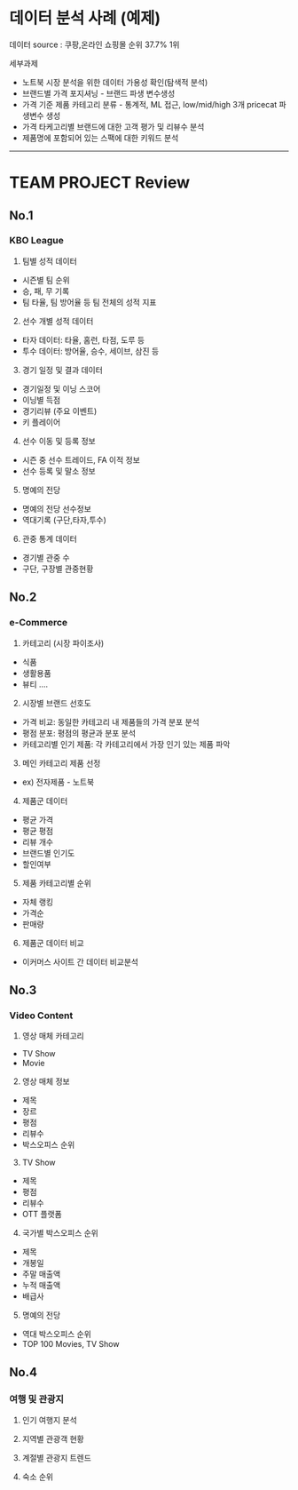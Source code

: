 # 데이터 분석 사례 (예제)
데이터 source : 쿠팡,온라인 쇼핑몰 순위 37.7% 1위

세부과제
 - 노트북 시장 분석을 위한 데이터 가용성 확인(탐색적 분석)
 - 브랜드별 가격 포지셔닝 - 브랜드 파생 변수생성
 - 가격 기준 제품 카테고리 분류 - 통계적, ML 접근, low/mid/high 3개 pricecat 파생변수 생성
 - 가격 타케고리별 브랜드에 대한 고객 평가 및 리뷰수 분석
 - 제품명에 포함되어 있는 스팩에 대한 키워드 분석

---------------------------------------------------------------------------------------------
# TEAM PROJECT Review
## No.1
### KBO League
1. 팀별 성적 데이터
 - 시즌별 팀 순위
 - 승, 패, 무 기록
 - 팀 타율, 팀 방어율 등 팀 전체의 성적 지표

2. 선수 개별 성적 데이터
 - 타자 데이터: 타율, 홈런, 타점, 도루 등
 - 투수 데이터: 방어율, 승수, 세이브, 삼진 등

3. 경기 일정 및 결과 데이터
 - 경기일정 및 이닝 스코어
 - 이닝별 득점
 - 경기리뷰 (주요 이벤트)
 - 키 플레이어

4. 선수 이동 및 등록 정보
 - 시즌 중 선수 트레이드, FA 이적 정보
 - 선수 등록 및 말소 정보

5. 명예의 전당
 - 명예의 전당 선수정보
 - 역대기록 (구단,타자,투수)

6. 관중 통계 데이터
 - 경기별 관중 수
 - 구단, 구장별 관중현황


## No.2
### e-Commerce
1. 카테고리 (시장 파이조사)
 - 식품
 - 생활용품
 - 뷰티
….

2. 시장별 브랜드 선호도
 - 가격 비교: 동일한 카테고리 내 제품들의 가격 분포 분석
 - 평점 분포: 평점의 평균과 분포 분석
 - 카테고리별 인기 제품: 각 카테고리에서 가장 인기 있는 제품 파악

3. 메인 카테고리 제품 선정
 - ex) 전자제품 - 노트북

4. 제품군 데이터
 - 평균 가격
 - 평균 평점
 - 리뷰 개수
 - 브랜드별 인기도
 - 할인여부

5. 제품 카테고리별 순위
 - 자체 랭킹
 - 가격순
 - 판매량

6. 제품군 데이터 비교
 - 이커머스 사이트 간 데이터 비교분석





## No.3
### Video Content
1. 영상 매체 카테고리
 - TV Show
 - Movie

2. 영상 매체 정보
 - 제목
 - 장르
 - 평점
 - 리뷰수
 - 박스오피스 순위

3. TV Show
 - 제목
 - 평점
 - 리뷰수
 - OTT 플랫폼

4. 국가별 박스오피스 순위
 - 제목
 - 개봉일
 - 주말 매출액
 - 누적 매출액
 - 배급사

5. 명예의 전당
 - 역대 박스오피스 순위
 - TOP 100 Movies, TV Show


## No.4
### 여행 및 관광지
1. 인기 여행지 분석

2. 지역별 관광객 현황

3. 계절별 관광지 트렌드

4. 숙소 순위
